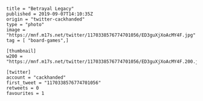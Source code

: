 ```
title = "Betrayal Legacy"
published = 2019-09-07T14:10:35Z
origin = "twitter-cackhanded"
type = "photo"
image = "https://mnf.m17s.net/twitter/1170338576774701056/ED3guXjXoAcMY4F.jpg"
tag = [ "board-games",]

[thumbnail]
w200 = "https://mnf.m17s.net/twitter/1170338576774701056/ED3guXjXoAcMY4F.200.jpg"

[twitter]
account = "cackhanded"
first_tweet = "1170338576774701056"
retweets = 0
favourites = 1
```

<p class='image'><img src='https://mnf.m17s.net/twitter/1170338576774701056/ED3guXjXoAcMY4F.jpg' alt=''></p>

